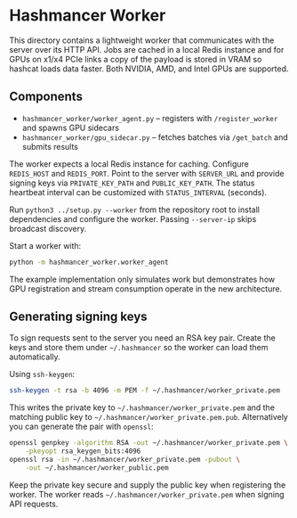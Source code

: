 # Hashmancer Worker

This directory contains a lightweight worker that communicates with the server
over its HTTP API. Jobs are cached in a local Redis instance and for GPUs on
x1/x4 PCIe links a copy of the payload is stored in VRAM so hashcat loads data
faster.
Both NVIDIA, AMD, and Intel GPUs are supported.

## Components

- `hashmancer_worker/worker_agent.py` – registers with `/register_worker` and spawns GPU sidecars
- `hashmancer_worker/gpu_sidecar.py` – fetches batches via `/get_batch` and submits results

The worker expects a local Redis instance for caching. Configure `REDIS_HOST` and
`REDIS_PORT`. Point to the server with `SERVER_URL` and provide signing keys via
`PRIVATE_KEY_PATH` and `PUBLIC_KEY_PATH`. The status heartbeat interval can be
customized with `STATUS_INTERVAL` (seconds).

Run `python3 ../setup.py --worker` from the repository root to install
dependencies and configure the worker.  Passing `--server-ip` skips broadcast
discovery.

Start a worker with:

```bash
python -m hashmancer_worker.worker_agent
```

The example implementation only simulates work but demonstrates how GPU registration and
stream consumption operate in the new architecture.

## Generating signing keys

To sign requests sent to the server you need an RSA key pair.  Create the keys
and store them under `~/.hashmancer` so the worker can load them automatically.

Using `ssh-keygen`:

```bash
ssh-keygen -t rsa -b 4096 -m PEM -f ~/.hashmancer/worker_private.pem
```

This writes the private key to `~/.hashmancer/worker_private.pem` and the
matching public key to `~/.hashmancer/worker_private.pem.pub`.  Alternatively
you can generate the pair with `openssl`:

```bash
openssl genpkey -algorithm RSA -out ~/.hashmancer/worker_private.pem \
    -pkeyopt rsa_keygen_bits:4096
openssl rsa -in ~/.hashmancer/worker_private.pem -pubout \
    -out ~/.hashmancer/worker_public.pem
```

Keep the private key secure and supply the public key when registering the
worker.  The worker reads `~/.hashmancer/worker_private.pem` when signing API
requests.

